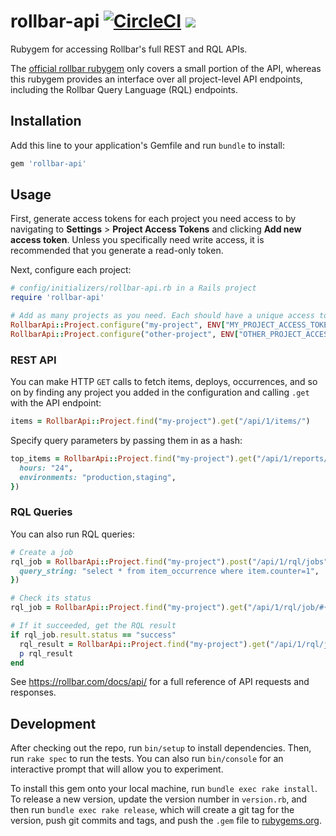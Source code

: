 # rollbar-api [![CircleCI](https://circleci.com/gh/wealthsimple/rollbar-api.svg?style=svg)](https://circleci.com/gh/wealthsimple/rollbar-api) [![](https://img.shields.io/gem/v/rollbar-api.svg)](https://rubygems.org/gems/rollbar-api)

Rubygem for accessing Rollbar's full REST and RQL APIs. 

The [official rollbar rubygem](https://github.com/rollbar/rollbar-gem) only covers a small portion of the API, whereas this rubygem provides an interface over all project-level API endpoints, including the Rollbar Query Language (RQL) endpoints.

## Installation

Add this line to your application's Gemfile and run `bundle` to install:

```ruby
gem 'rollbar-api'
```

## Usage

First, generate access tokens for each project you need access to by navigating to **Settings** > **Project Access Tokens** and clicking **Add new access token**. Unless you specifically need write access, it is recommended that you generate a read-only token.

Next, configure each project:

```ruby
# config/initializers/rollbar-api.rb in a Rails project
require 'rollbar-api'

# Add as many projects as you need. Each should have a unique access token.
RollbarApi::Project.configure("my-project", ENV["MY_PROJECT_ACCESS_TOKEN"])
RollbarApi::Project.configure("other-project", ENV["OTHER_PROJECT_ACCESS_TOKEN"])
```

### REST API

You can make HTTP `GET` calls to fetch items, deploys, occurrences, and so on by finding any project you added in the configuration and calling `.get` with the API endpoint:

```ruby
items = RollbarApi::Project.find("my-project").get("/api/1/items/")
```

Specify query parameters by passing them in as a hash:

```ruby
top_items = RollbarApi::Project.find("my-project").get("/api/1/reports/top_active_items", {
  hours: "24",
  environments: "production,staging",
})
```

### RQL Queries

You can also run RQL queries:

```ruby
# Create a job
rql_job = RollbarApi::Project.find("my-project").post("/api/1/rql/jobs", {
  query_string: "select * from item_occurrence where item.counter=1",
})

# Check its status
rql_job = RollbarApi::Project.find("my-project").get("/api/1/rql/job/#{rql_job.result.id}")

# If it succeeded, get the RQL result
if rql_job.result.status == "success"
  rql_result = RollbarApi::Project.find("my-project").get("/api/1/rql/job/#{rql_job.result.id}/result")
  p rql_result
end
```

See https://rollbar.com/docs/api/ for a full reference of API requests and responses.

## Development

After checking out the repo, run `bin/setup` to install dependencies. Then, run `rake spec` to run the tests. You can also run `bin/console` for an interactive prompt that will allow you to experiment.

To install this gem onto your local machine, run `bundle exec rake install`. To release a new version, update the version number in `version.rb`, and then run `bundle exec rake release`, which will create a git tag for the version, push git commits and tags, and push the `.gem` file to [rubygems.org](https://rubygems.org).
